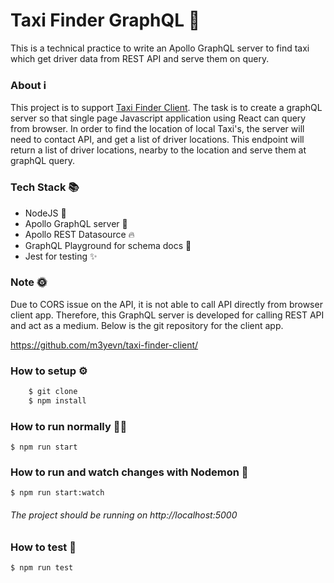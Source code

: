 # Taxi Finder GraphQL 🔮
This is a technical practice to write an Apollo GraphQL server to find taxi which get driver data from REST API and serve them on query.

### About ℹ️

This project is to support [Taxi Finder Client](https://github.com/m3yevn/taxi-finder-client/).
The task is to create a graphQL server so that single page Javascript application using React can query from browser.
In order to find the location of local Taxi's, the server will need to contact API,
and get a list of driver locations.
This endpoint will return a list of driver locations, nearby to the location and serve them at graphQL query.

### Tech Stack 📚

 - NodeJS 💎
 - Apollo GraphQL server 🚀
 - Apollo REST Datasource 🔥 
 - GraphQL Playground for schema docs 📝
 - Jest for testing ✨
 
### Note 🌞

Due to CORS issue on the API, it is not able to call API directly from browser client app.
Therefore, this GraphQL server is developed for calling REST API and act as a medium.
Below is the git repository for the client app.

https://github.com/m3yevn/taxi-finder-client/

### How to setup ⚙️

```sh
    $ git clone
    $ npm install
```

### How to run normally 🏃‍♂️

``
    $ npm run start
``

### How to run and watch changes with Nodemon 👀

``
    $ npm run start:watch
``

###### The project should be running on http://localhost:5000

### How to test 🧪

``
    $ npm run test
``
